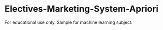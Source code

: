 # Electives-Marketing-System-Apriori
For educational use only. Sample for machine learning subject.
